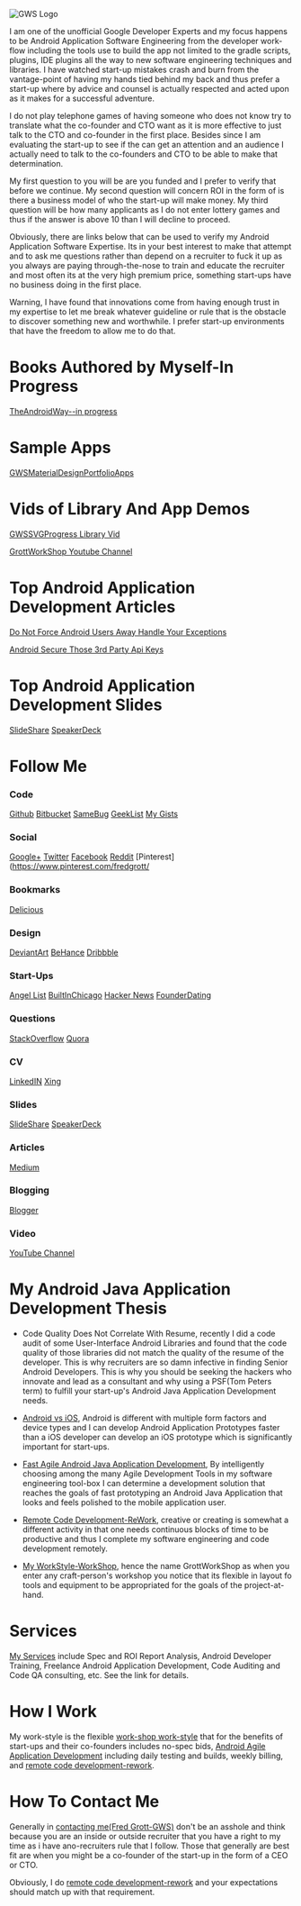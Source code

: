 ![GWS Logo](/readme_images/gws_github.header.png)

I am one of the unofficial Google Developer Experts and my focus happens to be
Android Application Software Engineering from the developer work-flow including the tools use to
build the app not limited to the gradle scripts, plugins, IDE plugins all the way to new
software engineering techniques and libraries. I have watched start-up mistakes crash and burn
from the vantage-point of having my hands tied behind my back and thus prefer a start-up where
by advice and counsel is actually respected and acted upon as it makes for a successful adventure.

I do not play telephone games of having someone who does not know try to translate what the
co-founder and CTO want as it is more effective to just talk to the CTO and co-founder in the
first place. Besides since I am evaluating the start-up to see if the can get an attention and
an audience I actually need to talk to the co-founders and CTO to be able to make that determination.

My first question to you will be are you funded and I prefer to verify that before we continue. My
second question will concern ROI in the form of is there a business model of who the start-up will make money.
My third question will be how many applicants as I do not enter lottery games and thus if the
answer is above 10 than I will decline to proceed.

Obviously, there are links below that can be used to verify my Android Application Software Expertise.
Its in your best interest to make that attempt and to ask me questions rather than depend on a
recruiter to fuck it up as you always are paying through-the-nose to train and educate the recruiter
and most often its at the very high premium price, something start-ups have no business doing in the
first place.

Warning, I have found that innovations come from having enough trust in my expertise to let me break
whatever guideline or rule that is the obstacle to discover something new and worthwhile. I prefer
start-up environments that have the freedom to allow me to do that.


# Books Authored by Myself-In Progress

[TheAndroidWay--in progress](https://github.com/shareme/TheAndroidWay)

# Sample Apps

[GWSMaterialDesignPortfolioApps](https://github.com/shareme/GWSMaterialDesignPortfolioApps)

# Vids of Library And App Demos

[GWSSVGProgress Library Vid]()

[GrottWorkShop Youtube Channel](https://www.youtube.com/channel/UCRQadYlHQ8DKRQ_WwUrfZ_w)

# Top Android Application Development Articles

[Do Not Force Android Users Away Handle Your Exceptions](https://medium.com/@fredgrott/do-not-force-android-users-away-handle-your-exceptions-af01304e58ce#.wrthpb8fd)

[Android Secure Those 3rd Party Api Keys](https://medium.com/@fredgrott/android-secure-those-3rd-party-api-keys-f33cf1a1f465#.z06xfbpfd
)

# Top Android Application Development Slides

[SlideShare](http://www.slideshare.net/shareme)
[SpeakerDeck](https://speakerdeck.com/fredgrott)

# Follow Me

### Code

[Github](https://github.com/shareme)
[Bitbucket](https://bitbucket.org/fredgrott)
[SameBug](https://samebug.io/user/259/fredgrott)
[GeekList](https://git.geekli.st/u/fredgrott)
[My Gists](https://gist.github.com/shareme)

### Social

[Google+](https://plus.google.com/u/0/+FredGrott/about)
[Twitter](https://twitter.com/fredgrott)
[Facebook](http://www.facebook.com/fredgrott)
[Reddit](http://www.reddit.com/user/fredgrott)
[Pinterest](https://www.pinterest.com/fredgrott/

### Bookmarks

[Delicious](https://delicious.com/shareme)

### Design

[DeviantArt](http://shareme.deviantart.com)
[BeHance](https://www.behance.net/gwsfredgrott)
[Dribbble](https://dribbble.com/FredGrott)

### Start-Ups

[Angel List](https://angel.co/fred-grott)
[BuiltInChicago](https://www.builtinchicago.org/member/fred-grott)
[Hacker News](https://news.ycombinator.com/user?id=fredgrott)
[FounderDating](http://members.founderdating.com/profile/6572)

### Questions

[StackOverflow](http://stackoverflow/com/users/237740/fred-grott)
[Quora](http://www.quora.com/Fred-Grott)

### CV

[LinkedIN](http://www.linkedin.com/in/shareme/en)
[Xing](http://www.xing.coom/profile/Fred_Grott?sc_o=mxb_p)

### Slides

[SlideShare](http://www.slideshare.net/shareme)
[SpeakerDeck](https://speakerdeck.com/fredgrott)

### Articles

[Medium](https://medium.com/@fredgrott)

### Blogging

[Blogger](http://grottworkshop.blogspot.com)

### Video

[YouTube Channel](https://www.youtube.com/channel/UCRQadYlHQ8DKRQ_WwUrfZ_w)






# My Android Java Application Development Thesis

* Code Quality Does Not Correlate With Resume, recently I did a code audit of some
  User-Interface Android Libraries and found that the code quality of those libraries
  did not match the quality of the resume of the developer. This is why recruiters are so damn
  infective in finding Senior Android Developers. This is why you should be seeking the hackers
  who innovate and lead as a consultant and why using a PSF(Tom Peters term) to fulfill your
  start-up's Android Java Application Development needs.

* [Android vs iOS](./readme_details/android), Android is different with multiple form factors and
  device types and I can develop Android Application Prototypes faster than a iOS developer
  can develop an iOS prototype which is significantly important for start-ups.

* [Fast Agile Android Java Application Development](./readme_details/agile), By intelligently choosing
  among the many Agile Development Tools in my software engineering tool-box I can determine a
  development solution that reaches the goals of fast prototyping an Android Java Application that
  looks and feels polished to the mobile application user.

* [Remote Code Development-ReWork](./readme_details/rework), creative or creating is somewhat
  a different activity in that one needs continuous blocks of time to be productive and thus I complete
  my software engineering and code development remotely.

* [My WorkStyle-WorkShop](./readme_details/workshop), hence the name GrottWorkShop as when you enter any
  craft-person's workshop you notice that its flexible in layout fo tools and equipment to be appropriated
  for the goals of the project-at-hand.


# Services

[My Services](./readme_details/services) include Spec and ROI Report Analysis, Android Developer Training,
Freelance Android Application Development, Code Auditing and Code QA consulting, etc. See the link for details.


# How I Work

My work-style is the flexible [work-shop work-style](./readme_details/workshop) that for the benefits of
start-ups and their co-founders includes no-spec bids, [Android Agile Application Development](./readme_details/agile) including daily testing and builds,
weekly billing, and [remote code development-rework](./readme_details/rework).

# How To Contact Me

Generally in [contacting me(Fred Grott-GWS)](./readme_details/contact) don't be an asshole and think because you are an inside or
outside recruiter that you have a right to my time as i have ano-recruiters rule that I follow.
Those that generally are best fit are when you might be a co-founder of the start-up in the form of a
CEO or CTO.

Obviously, I do [remote code development-rework](./readme_details/rework) and your expectations
should match up with that requirement.







